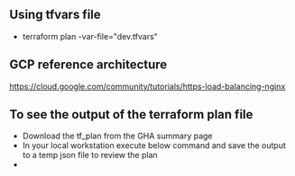 ## Using tfvars file 
- terraform plan -var-file="dev.tfvars"

## GCP reference architecture
https://cloud.google.com/community/tutorials/https-load-balancing-nginx


## To see the output of the terraform plan file
 - Download the tf_plan from the GHA summary page
 - In your local workstation execute below command and save the output to a temp json file to review the plan
 -  